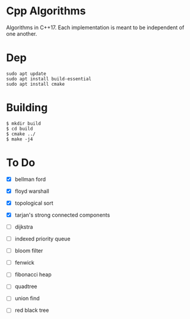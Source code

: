 # Cpp Algorithms
Algorithms in C++17. Each implementation is meant to be independent of one another. 

# Dep
```
sudo apt update
sudo apt install build-essential
sudo apt install cmake
```

# Building
```
$ mkdir build
$ cd build
$ cmake ../
$ make -j4
```

# To Do
- [x] bellman ford
- [x] floyd warshall
- [x] topological sort
- [x] tarjan's strong connected components 
- [ ] dijkstra
- [ ] indexed priority queue
- [ ] bloom filter
- [ ] fenwick
- [ ] fibonacci heap 
- [ ] quadtree
- [ ] union find 
- [ ] red black tree


